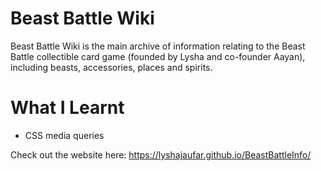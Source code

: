 # Beast Battle Wiki
Beast Battle Wiki is the main archive of information relating to the Beast Battle collectible card game (founded by Lysha and co-founder Aayan), including beasts, accessories, places and spirits.

# What I Learnt
* CSS media queries

Check out the website here: https://lyshajaufar.github.io/BeastBattleInfo/
